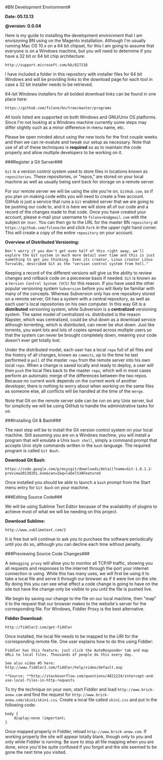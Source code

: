 #BN Development Environment#

**Date: 05.13.13**

**@version: 0.0.04**

Here is my guide to installing the development environment that I am envisioning BN using on the Magento installation. Although I'm usually running Mac OS 10.x on a 64 bit chipset, for this I am going to assume that everyone is on a Windows machine, but you will need to determine if 
you have a 32 bit or 64 bit chip architecture:

    http://support.microsoft.com/kb/827218

I have included a folder in this repository with installer files for 64 bit Windows and will be providing links to the download page for each tool in case a 32 bit installer needs to be retrieved.

64-bit Windows installers for all bolded download links can be found in one place here:

    https://github.com/fslone/bn/tree/master/programs

All tools listed are supported on both Windows and GNU/Unix OS platforms. Since I'm not looking at a Windows machine currently some steps may differ slightly such as a minor difference in menu name, etc. 

Please be open minded about using the new tools for the first couple weeks and then we can re-evalute and tweak our setup as necessary. Note that use of all of these techniques is **required** so as to maintain the code properly and allow multiple developers to be working on it.

###Register a Git Server###

`Git` is a version control system used to store files in locations known as `repositories`. These repositories, or "repos," are stored on your local machine as well as usually being sent back for storage on a remote server. 

For our remote server we will be using the site you're on, `GitHub.com`, so if you plan on making code edits you will need to create a free account. GitHub is just a service that runs a `Git` enabled server that we are going to be pushing our code to, and it is here we will store all of our code and a record of the changes made to that code. Once you have created your account, please e-mail your username to `fslone+bn@gmail.com` with the subject `GH User`. You can then go to the URL for the master BN `repository` at `https://github.com/fslone/bn` and click `Fork` in the upper right hand corner. This will create a copy of the entire `repository` on your account.

**Overview of Distributed Versioning:**

    Don't worry if you don't get even half of this right away, we'll explore the Git system in much more detail over time and this is just something to get you thinking. Even its creator, Linux creator Linus Torvalds, described Git as the "version control system from hell."

Keeping a record of the different versions will give us the ability to review changes and rollback code on a piecewise basis if needed. `Git` is known as a  `Version Control System (VCS)` for this reason. If you have used the other popular versioning system `Subversion` before you will likely be familiar with many of the concepts. Whereas Subversion only has one repository stored on a remote server, Git has a system with a central repository, as well as each user's local repositories on his own computer. In this way Git is a **distributed** versioning system, while Subversion is a **centralized** versioning system. The same model of centralized vs. distributed is the reason Napster, which was centralized, could be shut down as a download service although torrenting, which is distributed, can never be shut down. Just like torrents, you want lots and lots of copies spread across multiple users so that the system can never be brought completely down, meaning your code doesn't ever get totally lost.

Under the distributed model, each user has a local `repo` full of all files and the history of all changes, known as `commits`, up to the time he last performed a `pull` of the master `repo` from the remote server into his own local `repo`. When a change is saved locally and ready to deploy, a user will then `push` the local files back to the master `repo`, which will in most cases perform an automatic merge of the differences between the two repos. Because no current work depends on the current work of another developer, there is nothing to worry about when working on the same files as someone else, all conflicts will be handled at the time of the `merge`. 

Note that Git on the remote server side can be run on any Unix server, but for simplicity we will be using GitHub to handle the administrative tasks for us. 

###Installing Git & Bash###

The next step will be to install the Git version control system on your local machine. Still assuming you are on a Windows machine, you will install a program that will emulate a Unix `bash shell`, simply a command prompt that accepts Unix style commands written in the `bash` language. The required program is called `Git Bash`.

**Download Git Bash:**

    https://code.google.com/p/msysgit/downloads/detail?name=Git-1.8.1.2-preview20130201.exe&can=2&q=label%3AFeatured

Once installed you should be able to launch a `bash` prompt from the Start menu entry for `Git Bash` on your machine.

###Editing Source Code###

We will be using Sublime Text Editor because of the availability of plugins to achieve most of what we will be needing on this project.

**Download Sublime:**

    http://www.sublimetext.com/2

It is free but will continue to ask you to purchase the software periodically until you do so, although you can decline each time without penalty.

###Previewing Source Code Changes###

A `debugging proxy` will allow you to monitor all TCP/IP traffic, showing you all requests and responses to the internet through the port your internet connection is using. While this has many uses, we will first be using it to take a local file and serve it through our browser as if it were live on the site. By doing this you can see what effect a code change is going to have on the site but have the change only be visible to you until the file is pushed live.

We begin by saving our change to the file on our local machine, then "map" it to the request that our browser makes to the website's server for the corresponding file. For Windows, Fiddler Proxy is the best alternative.

**Fiddler Download:**

    http://fiddler2.com/get-fiddler


Once installed, the local file needs to be mapped to the URI for the corresponding remote file. One user explains how to do this using Fiddler:

    Fiddler has this feature; just click the AutoResponder tab and map URLs to local files. Thousands of people do this every day.

    See also video #5 here: http://www.fiddler2.com/fiddler/help/video/default.asp

    **Source: **http://stackoverflow.com/questions/4821224/intercept-and-use-local-files-in-http-requests

To try the technique on your own, start Fiddler and load `http://www.brick-anew.com` and find the request for `http://www.brick-anew.com/skin1/skin1.css`. Create a local file called `skin1.css` and put in the following code:

    body {
    	display:none !important;
    }

Once mapped properly in Fiddler, reload `http://www.brick-anew.com`. If working properly the site will appear totally blank, though only to you and only while Fiddler is running. Be sure to stop all file mapping when you are done, since you'd be quite confused if you forgot and the site seemed to be gone the next time you visited.











